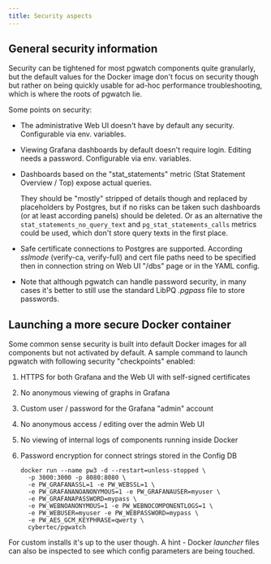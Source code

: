 ```yaml
---
title: Security aspects
---
```


## General security information

Security can be tightened for most pgwatch components quite granularly,
but the default values for the Docker image don't focus on security
though but rather on being quickly usable for ad-hoc performance
troubleshooting, which is where the roots of pgwatch lie.

Some points on security:

- The administrative Web UI doesn't have by default any security.
    Configurable via env. variables.

- Viewing Grafana dashboards by default doesn't require login.
    Editing needs a password. Configurable via env. variables.

- Dashboards based on the "stat_statements" metric (Stat Statement
    Overview / Top) expose actual queries.

    They should be "mostly" stripped of details though and replaced by
    placeholders by Postgres, but if no risks can be taken such
    dashboards (or at least according panels) should be deleted. Or as
    an alternative the `stat_statements_no_query_text` and
    `pg_stat_statements_calls` metrics could be used, which don't
    store query texts in the first place.

- Safe certificate connections to Postgres are supported. According
    *sslmode* (verify-ca, verify-full) and cert file paths
    need to be specified then in connection string on Web UI "/dbs" page
    or in the YAML config.

- Note that although pgwatch can handle password security, in many
    cases it's better to still use the standard LibPQ *.pgpass* file to
    store passwords.

## Launching a more secure Docker container

Some common sense security is built into default Docker images for all
components but not activated by default. A sample command to launch
pgwatch with following security "checkpoints" enabled:

1. HTTPS for both Grafana and the Web UI with self-signed certificates
1. No anonymous viewing of graphs in Grafana
1. Custom user / password for the Grafana "admin" account
1. No anonymous access / editing over the admin Web UI
1. No viewing of internal logs of components running inside Docker
1. Password encryption for connect strings stored in the Config DB

    ```properties
    docker run --name pw3 -d --restart=unless-stopped \
      -p 3000:3000 -p 8080:8080 \
      -e PW_GRAFANASSL=1 -e PW_WEBSSL=1 \
      -e PW_GRAFANANOANONYMOUS=1 -e PW_GRAFANAUSER=myuser \
      -e PW_GRAFANAPASSWORD=mypass \
      -e PW_WEBNOANONYMOUS=1 -e PW_WEBNOCOMPONENTLOGS=1 \
      -e PW_WEBUSER=myuser -e PW_WEBPASSWORD=mypass \
      -e PW_AES_GCM_KEYPHRASE=qwerty \
      cybertec/pgwatch
    ```

For custom installs it's up to the user though. A hint - Docker
*launcher* files can also be inspected to see which config parameters
are being touched.
